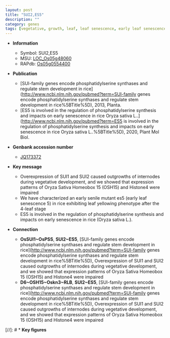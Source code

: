 ```yaml
---
layout: post
title: "SUI2,ES5"
description: ""
category: genes
tags: [vegetative, growth, leaf, leaf senescence, early leaf senescence, senescence]
---
```


* **Information**  
    + Symbol: SUI2,ES5  
    + MSU: [LOC_Os05g48060](http://rice.uga.edu/cgi-bin/ORF_infopage.cgi?orf=LOC_Os05g48060)  
    + RAPdb: [Os05g0554400](http://rapdb.dna.affrc.go.jp/viewer/gbrowse_details/irgsp1?name=Os05g0554400)  

* **Publication**  
    + [SUI-family genes encode phosphatidylserine synthases and regulate stem development in rice](http://www.ncbi.nlm.nih.gov/pubmed?term=SUI-family genes encode phosphatidylserine synthases and regulate stem development in rice%5BTitle%5D), 2013, Planta.
    + [ES5 is involved in the regulation of phosphatidylserine synthesis and impacts on early senescence in rice Oryza sativa L..](http://www.ncbi.nlm.nih.gov/pubmed?term=ES5 is involved in the regulation of phosphatidylserine synthesis and impacts on early senescence in rice Oryza sativa L..%5BTitle%5D), 2020, Plant Mol Biol.

* **Genbank accession number**  
    + [JQ173372](http://www.ncbi.nlm.nih.gov/nuccore/JQ173372)

* **Key message**  
    + Overexpression of SUI1 and SUI2 caused outgrowths of internodes during vegetative development, and we showed that expression patterns of Oryza Sativa Homeobox 15 (OSH15) and Histone4 were impaired
    + We have characterized an early senile mutant es5 (early leaf senescence 5) in rice exhibiting leaf yellowing phenotype after the 4-leaf stage
    + ES5 is involved in the regulation of phosphatidylserine synthesis and impacts on early senescence in rice (Oryza sativa L.).

* **Connection**  
    + __OsSUI1~OsPSS__, __SUI2~ES5__, [SUI-family genes encode phosphatidylserine synthases and regulate stem development in rice](http://www.ncbi.nlm.nih.gov/pubmed?term=SUI-family genes encode phosphatidylserine synthases and regulate stem development in rice%5BTitle%5D), Overexpression of SUI1 and SUI2 caused outgrowths of internodes during vegetative development, and we showed that expression patterns of Oryza Sativa Homeobox 15 (OSH15) and Histone4 were impaired
    + __D6~OSH15~Oskn3~RLB__, __SUI2~ES5__, [SUI-family genes encode phosphatidylserine synthases and regulate stem development in rice](http://www.ncbi.nlm.nih.gov/pubmed?term=SUI-family genes encode phosphatidylserine synthases and regulate stem development in rice%5BTitle%5D), Overexpression of SUI1 and SUI2 caused outgrowths of internodes during vegetative development, and we showed that expression patterns of Oryza Sativa Homeobox 15 (OSH15) and Histone4 were impaired

[//]: # * **Key figures**  



